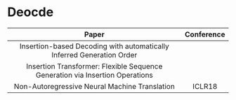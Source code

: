 # Deocde

| Paper | Conference |
| :---: | :---: |
| Insertion-based Decoding with automatically Inferred Generation Order | |
| Insertion Transformer: Flexible Sequence Generation via Insertion Operations ||
|Non-Autoregressive Neural Machine Translation|ICLR18|


